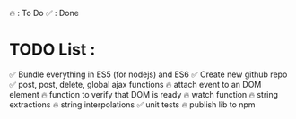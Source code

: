 🔥  : To Do
✅  : Done

# TODO List : 

✅ Bundle everything in ES5 (for nodejs) and ES6
✅ Create new github repo
✅ post, post, delete, global ajax functions
🔥 attach event to an DOM element
🔥 function to verify that DOM is ready
🔥 watch function
🔥 string extractions
🔥 string interpolations
✅ unit tests
🔥 publish lib to npm